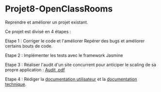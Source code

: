 # Projet8-OpenClassRooms
Reprendre et améliorer un projet existant.


Ce projet est divisé en 4 étapes :

Etape 1 : Corriger le code et l'améliorer
Repérer des bugs et améliorer certains bouts de code.

Etape 2 : Implémenter les tests avec le framework Jasmine

Etape 3 : Réaliser l'audit d'un site concurrent pour anticiper le scaling de sa propre application :
[Audit .pdf](https://github.com/DesignGreg/Projet8-OpenClassRooms/blob/master/Audit%20-%20%C3%A9tape%203/Audit.pdf)

Etape 4 : Rédiger la [documentation utilisateur](https://github.com/DesignGreg/Projet8-OpenClassRooms/blob/master/Documentations%20-%20%C3%A9tape%204/Doc%20utilisateur/Documentation%20utilisateur.pdf) et la [documentation technique](https://github.com/DesignGreg/Projet8-OpenClassRooms/wiki).

